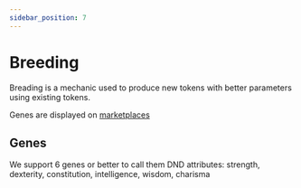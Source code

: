 ```yaml
---
sidebar_position: 7
---
```


# Breeding

Breading is a mechanic used to produce new tokens with better parameters using existing tokens.

Genes are displayed on [marketplaces](/api/components/json-microservice/marketplaces/)

## Genes

We support 6 genes or better to call them DND attributes: strength, dexterity, constitution, intelligence, wisdom, charisma

